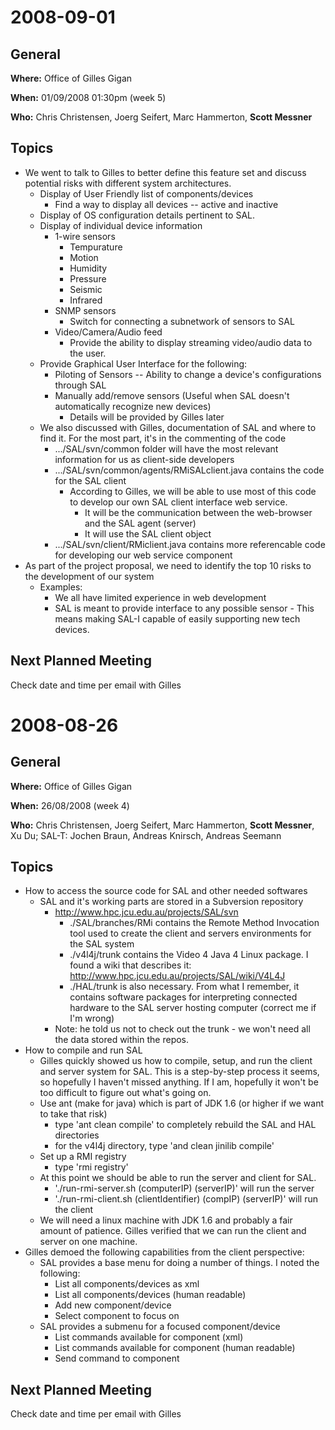 # 2008-09-01 #

## General ##

**Where:** Office of Gilles Gigan

**When:** 01/09/2008 01:30pm (week 5)

**Who:** Chris Christensen, Joerg Seifert, Marc Hammerton, **Scott Messner**

## Topics ##

  * We went to talk to Gilles to better define this feature set and discuss potential risks with different system architectures.
    * Display of User Friendly list of components/devices
      * Find a way to display all devices -- active and inactive
    * Display of OS configuration details pertinent to SAL.
    * Display of individual device information
      * 1-wire sensors
        * Tempurature
        * Motion
        * Humidity
        * Pressure
        * Seismic
        * Infrared
      * SNMP sensors
        * Switch for connecting a subnetwork of sensors to SAL
      * Video/Camera/Audio feed
        * Provide the ability to display streaming video/audio data to the user.
    * Provide Graphical User Interface for the following:
      * Piloting of Sensors -- Ability to change a device's configurations through SAL
      * Manually add/remove sensors (Useful when SAL doesn't automatically recognize new devices)
        * Details will be provided by Gilles later
    * We also discussed with Gilles, documentation of SAL and where to find it.  For the most part, it's in the commenting of the code
      * .../SAL/svn/common folder will have the most relevant information for us as client-side developers
      * .../SAL/svn/common/agents/RMiSALclient.java contains the code for the SAL client
        * According to Gilles, we will be able to use most of this code to develop our own SAL client interface web service.
          * It will be the communication between the web-browser and the SAL agent (server)
          * It will use the SAL client object
      * .../SAL/svn/client/RMiclient.java contains more referencable code for developing our web service component
  * As part of the project proposal, we need to identify the top 10 risks to the development of our system
    * Examples:
      * We all have limited experience in web development
      * SAL is meant to provide interface to any possible sensor - This means making SAL-I capable of easily supporting new tech devices.

## Next Planned Meeting ##
Check date and time per email with Gilles



# 2008-08-26 #

## General ##

**Where:** Office of Gilles Gigan

**When:** 26/08/2008 (week 4)

**Who:** Chris Christensen, Joerg Seifert, Marc Hammerton, **Scott Messner**, Xu Du; SAL-T: Jochen Braun, Andreas Knirsch, Andreas Seemann

## Topics ##

  * How to access the source code for SAL and other needed softwares
    * SAL and it's working parts are stored in a Subversion repository
      * http://www.hpc.jcu.edu.au/projects/SAL/svn
        * ./SAL/branches/RMi contains the Remote Method Invocation tool used to create the client and servers environments for the SAL system
        * ./v4l4j/trunk contains the Video 4 Java 4 Linux package.  I found a wiki that describes it: http://www.hpc.jcu.edu.au/projects/SAL/wiki/V4L4J
        * ./HAL/trunk is also necessary.  From what I remember, it contains software packages for interpreting connected hardware to the SAL server hosting computer (correct me if I'm wrong)
      * Note: he told us not to check out the trunk - we won't need all the data stored within the repos.
  * How to compile and run SAL
    * Gilles quickly showed us how to compile, setup, and run the client and server system for SAL.  This is a step-by-step process it seems, so hopefully I haven't missed anything.  If I am, hopefully it won't be too difficult to figure out what's going on.
    * Use ant (make for java) which is part of JDK 1.6 (or higher if we want to take that risk)
      * type 'ant clean compile' to completely rebuild the SAL and HAL directories
      * for the v4l4j directory, type 'and clean jinilib compile'
    * Set up a RMI registry
      * type 'rmi registry'
    * At this point we should be able to run the server and client for SAL.
      * './run-rmi-server.sh (computerIP) (serverIP)' will run the server
      * './run-rmi-client.sh (clientIdentifier) (compIP) (serverIP)' will run the client
    * We will need a linux machine with JDK 1.6 and probably a fair amount of patience. Gilles verified that we can run the client and server on one machine.
  * Gilles demoed the following capabilities from the client perspective:
    * SAL provides a base menu for doing a number of things.  I noted the following:
      * List all components/devices as xml
      * List all components/devices (human readable)
      * Add new component/device
      * Select component to focus on
    * SAL provides a submenu for a focused component/device
      * List commands available for component (xml)
      * List commands available for component (human readable)
      * Send command to component

## Next Planned Meeting ##
Check date and time per email with Gilles